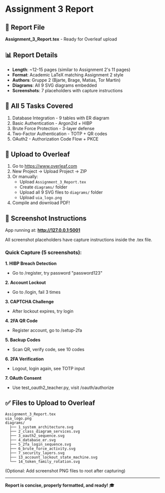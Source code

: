 # Assignment 3 Report

## 📄 Report File
**Assignment_3_Report.tex** - Ready for Overleaf upload

## 📊 Report Details
- **Length**: ~12-15 pages (similar to Assignment 2's 11 pages)
- **Format**: Academic LaTeX matching Assignment 2 style
- **Authors**: Gruppe 2 (Bjarte, Brage, Matias, Tor Martin)
- **Diagrams**: All 9 SVG diagrams embedded
- **Screenshots**: 7 placeholders with capture instructions

## 🎯 All 5 Tasks Covered
1. Database Integration - 9 tables with ER diagram
2. Basic Authentication - Argon2id + HIBP
3. Brute Force Protection - 3-layer defense
4. Two-Factor Authentication - TOTP + QR codes
5. OAuth2 - Authorization Code Flow + PKCE

## 📁 Upload to Overleaf

1. Go to https://www.overleaf.com
2. New Project → Upload Project → ZIP
3. Or manually:
   - Upload `Assignment_3_Report.tex`
   - Create `diagrams/` folder
   - Upload all 9 SVG files to `diagrams/` folder
   - Upload `uia_logo.png`
4. Compile and download PDF!

## 📸 Screenshot Instructions

App running at: **http://127.0.0.1:5001**

All screenshot placeholders have capture instructions inside the .tex file.

### Quick Capture (5 screenshots):

**1. HIBP Breach Detection**
- Go to /register, try password "password123"

**2. Account Lockout**
- Go to /login, fail 3 times

**3. CAPTCHA Challenge**
- After lockout expires, try login

**4. 2FA QR Code**
- Register account, go to /setup-2fa

**5. Backup Codes**
- Scan QR, verify code, see 10 codes

**6. 2FA Verification**
- Logout, login again, see TOTP input

**7. OAuth Consent**
- Use test_oauth2_teacher.py, visit /oauth/authorize

## ✅ Files to Upload to Overleaf

```
Assignment_3_Report.tex
uia_logo.png
diagrams/
  ├── 1_system_architecture.svg
  ├── 2_class_diagram_services.svg
  ├── 3_oauth2_sequence.svg
  ├── 4_database_er.svg
  ├── 5_2fa_login_sequence.svg
  ├── 6_brute_force_activity.svg
  ├── 7_security_layers.svg
  ├── 13_account_lockout_state_machine.svg
  └── 14_token_family_rotation.svg
```

(Optional: Add screenshot PNG files to root after capturing)

---

**Report is concise, properly formatted, and ready!** 🎓

